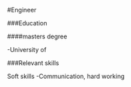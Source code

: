#Engineer



###Education

####masters degree

-University of



###Relevant skills

Soft skills
-Communication, hard working


